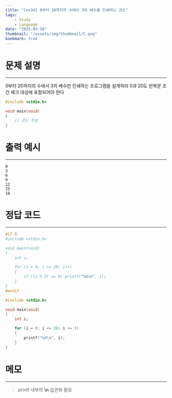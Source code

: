 ```yaml
---
title: "[ex34] 0부터 20까지의 수에서 3의 배수를 인쇄하는 코드"
tags:
    - Study
    - Language
date: "2025-03-18"
thumbnail: "/assets/img/thumbnail/C.png"
bookmark: true
---
```

# 문제 설명
---
0부터 20까지의 수에서 3의 배수만 인쇄하는 프로그램을 설계하라
0과 20도 반복문 조건 체크 대상에 포함되어야 한다

```c
#include <stdio.h>

void main(void)
{
	// 코드 작성
}
```

# 출력 예시
---

```
0
3
6
9
12
15
18
```

# 정답 코드
---

```c
#if 0 
#include <stdio.h>

void main(void)
{
	int i;

	for (i = 0; i <= 20; i++)
	{
		if ((i % 3) == 0) printf("%d\n", i);
	}
}
#endif

#include <stdio.h>

void main(void)
{
	int i;

	for (i = 0; i <= 20; i += 3)
	{
		printf("%d\n", i);
	}
}
```

# 메모
---
> printf 내부의 **\n** 습관화 필요